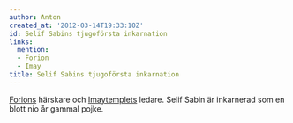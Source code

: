 ```yaml
---
author: Anton
created_at: '2012-03-14T19:33:10Z'
id: Selif Sabins tjugoförsta inkarnation
links:
  mention:
  - Forion
  - Imay
title: Selif Sabins tjugoförsta inkarnation
---
```


[Forions] härskare och [Imaytemplets] ledare. Selif Sabin är inkarnerad som en blott nio år gammal
pojke.

  [Forions]: Forion
  [Imaytemplets]: Imay
